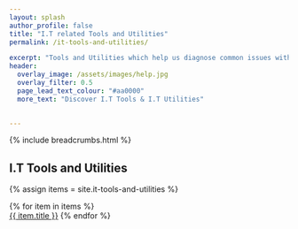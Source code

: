 ```yaml
---
layout: splash 
author_profile: false 
title: "I.T related Tools and Utilities"
permalink: /it-tools-and-utilities/

excerpt: "Tools and Utilities which help us diagnose common issues with your I.T operations."
header:
  overlay_image: /assets/images/help.jpg
  overlay_filter: 0.5 
  page_lead_text_colour: "#aa0000"
  more_text: "Discover I.T Tools & I.T Utilities"

  
---
```


{% include breadcrumbs.html %}

## <i class="fas fa-cloud page-title-icon" aria-hidden="true"></i> I.T Tools and Utilities

{% assign items = site.it-tools-and-utilities %}
        
{% for item in items %}            
<a href="{{ item.url }}">{{ item.title }}</a>
{% endfor %}